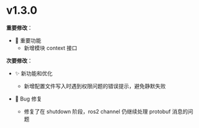 # v1.3.0

**重要修改**：
- 🚩 重要功能
  - 新增模块 context 接口

**次要修改**：

- ✨ 新功能和优化
  - 新增配置文件写入时遇到权限问题的错误提示，避免静默失败

- 🐛 Bug 修复
  - 修复了在 shutdown 阶段，ros2 channel 仍继续处理 protobuf 消息的问题


